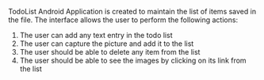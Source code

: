 TodoList Android Application is created to maintain the list of items saved in the file. The interface allows the user to perform the following actions:
  1) The user can add any text entry in the todo list
  2) The user can capture the picture and add it to the list
  3) The user should be able to delete any item from the list
  4) The user should be able to see the images by clicking on its link from the list
